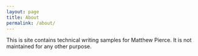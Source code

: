 ```yaml
---
layout: page
title: About
permalink: /about/
---
```


This is site contains technical writing samples for Matthew Pierce.  It is not maintained for any other purpose.